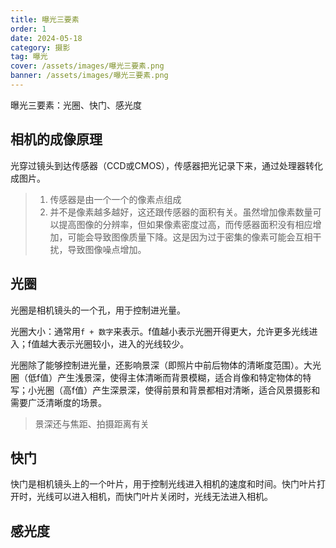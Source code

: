 ```yaml
---
title: 曝光三要素
order: 1
date: 2024-05-18
category: 摄影
tag: 曝光
cover: /assets/images/曝光三要素.png
banner: /assets/images/曝光三要素.png
---
```


曝光三要素：光圈、快门、感光度

## 相机的成像原理

光穿过镜头到达传感器（CCD或CMOS），传感器把光记录下来，通过处理器转化成图片。

> 1. 传感器是由一个一个的像素点组成
> 2. 并不是像素越多越好，这还跟传感器的面积有关。虽然增加像素数量可以提高图像的分辨率，但如果像素密度过高，而传感器面积没有相应增加，可能会导致图像质量下降。这是因为过于密集的像素可能会互相干扰，导致图像噪点增加。

## 光圈

光圈是相机镜头的一个孔，用于控制进光量。

光圈大小：通常用`f + 数字`来表示。f值越小表示光圈开得更大，允许更多光线进入；f值越大表示光圈较小，进入的光线较少。

光圈除了能够控制进光量，还影响景深（即照片中前后物体的清晰度范围）。大光圈（低f值）产生浅景深，使得主体清晰而背景模糊，适合肖像和特定物体的特写；小光圈（高f值）产生深景深，使得前景和背景都相对清晰，适合风景摄影和需要广泛清晰度的场景。

> 景深还与焦距、拍摄距离有关

## 快门

快门是相机镜头上的一个叶片，用于控制光线进入相机的速度和时间。快门叶片打开时，光线可以进入相机，而快门叶片关闭时，光线无法进入相机。

## 感光度